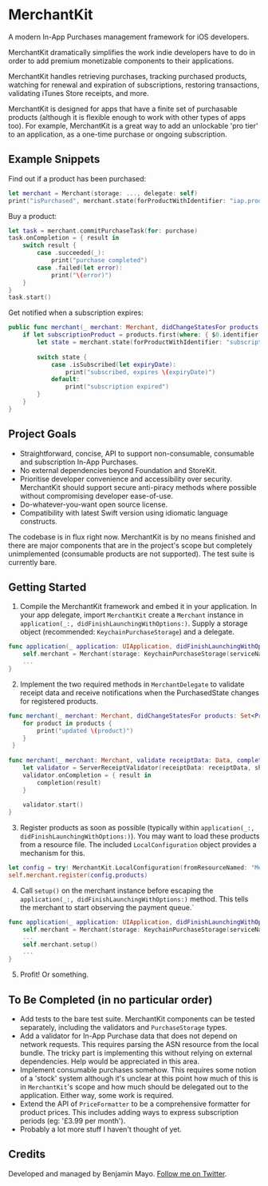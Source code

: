 # MerchantKit
A modern In-App Purchases management framework for iOS developers.

MerchantKit dramatically simplifies the work indie developers have to do in order to add premium monetizable components to their applications.

MerchantKit handles retrieving purchases, tracking purchased products, watching for renewal and expiration of subscriptions, restoring transactions, validating iTunes Store receipts, and more. 

MerchantKit is designed for apps that have a finite set of purchasable products (although it is flexible enough to work with other types of apps too). For example, MerchantKit is a great way to add an unlockable 'pro tier' to an application, as a one-time purchase or ongoing subscription.

## Example Snippets

Find out if a product has been purchased:

```swift
let merchant = Merchant(storage: ..., delegate: self)
print("isPurchased", merchant.state(forProductWithIdentifier: "iap.productidentifier").isPurchased)
```

Buy a product:

```swift
let task = merchant.commitPurchaseTask(for: purchase)
task.onCompletion = { result in 
    switch result {
        case .succeeded(_):
            print("purchase completed")
        case .failed(let error):
            print("\(error)")
    }
}
task.start()
```

Get notified when a subscription expires:

```swift
public func merchant(_ merchant: Merchant, didChangeStatesFor products: Set<Product>) {
    if let subscriptionProduct = products.first(where: { $0.identifier == "subscription.protier") }) {
        let state = merchant.state(forProductWithIdentifier: "subscription.protier").isPurchased
        
        switch state {
            case .isSubscribed(let expiryDate):
                print("subscribed, expires \(expiryDate)")
            default:
                print("subscription expired")
        }
    }
}
```

## Project Goals

- Straightforward, concise, API to support non-consumable, consumable and subscription In-App Purchases.
- No external dependencies beyond Foundation and StoreKit.
- Prioritise developer convenience and accessibility over security. MerchantKit should support secure anti-piracy methods where possible without compromising developer ease-of-use.
- Do-whatever-you-want open source license.
- Compatibility with latest Swift version using idiomatic language constructs.

The codebase is in flux right now. MerchantKit is by no means finished and there are major components that are in the project's scope but completely unimplemented (consumable products are not supported). The test suite is currently bare.

## Getting Started

1. Compile the MerchantKit framework and embed it in your application. In your app delegate, import `MerchantKit` create a `Merchant` instance in `application(_:, didFinishLaunchingWithOptions:)`. Supply a storage object (recommended: `KeychainPurchaseStorage`) and a delegate.
```swift
func application(_ application: UIApplication, didFinishLaunchingWithOptions launchOptions: [UIApplicationLaunchOptionsKey: Any]?) -> Bool {
    self.merchant = Merchant(storage: KeychainPurchaseStorage(serviceName: "AppName"), delegate: self)    
    ...
}
```

2. Implement the two required methods in `MerchantDelegate` to validate receipt data and receive notifications when the PurchasedState changes for registered products.
```swift
func merchant(_ merchant: Merchant, didChangeStatesFor products: Set<Product>) {
    for product in products {
        print("updated \(product)")
    }
 }
    
func merchant(_ merchant: Merchant, validate receiptData: Data, completion: @escaping (Result<Receipt>) -> Void) {
    let validator = ServerReceiptValidator(receiptData: receiptData, sharedSecret: "iTunesStoreSharedSecretGoesHere")
    validator.onCompletion = { result in
        completion(result)
    }
        
    validator.start()
}
```
3. Register products as soon as possible (typically within `application(_:, didFinishLaunchingWithOptions:)`). You may want to load these products from a resource file. The included `LocalConfiguration` object provides a mechanism for this.
```swift
let config = try! MerchantKit.LocalConfiguration(fromResourceNamed: "MerchantConfig", extension: "plist")
self.merchant.register(config.products)

```
4. Call `setup()` on the merchant instance before escaping the `application(_:, didFinishLaunchingWithOptions:)` method. This tells the merchant to start observing the payment queue.`
```swift
func application(_ application: UIApplication, didFinishLaunchingWithOptions launchOptions: [UIApplicationLaunchOptionsKey: Any]?) -> Bool {
    self.merchant = Merchant(storage: KeychainPurchaseStorage(serviceName: "AppName"), delegate: self)    
    ...
    self.merchant.setup()
    ...
}
```
5. Profit! Or something.

## To Be Completed (in no particular order)

- Add tests to the bare test suite. MerchantKit components can be tested separately, including the validators and `PurchaseStorage` types.
- Add a validator for In-App Purchase data that does not depend on network requests. This requires parsing the ASN resource from the local bundle. The tricky part is implementing this without relying on external dependencies. Help would be appreciated in this area.
- Implement consumable purchases somehow. This requires some notion of a 'stock' system although it's unclear at this point how much of this is in `MerchantKit`'s scope and how much should be delegated out to the application. Either way, some work is required.
- Extend the API of `PriceFormatter` to be a comprehensive formatter for product prices. This includes adding ways to express subscription periods (eg: '£3.99 per month').
- Probably a lot more stuff I haven't thought of yet.

## Credits

Developed and managed by Benjamin Mayo. [Follow me on Twitter](http://twitter.com/bzamayo).
